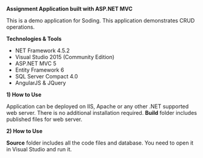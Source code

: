 **Assignment Application built with ASP.NET MVC**

This is a demo application for Soding. This application demonstrates CRUD operations.

**Technologies & Tools**

 - NET Framework 4.5.2
 - Visual Studio 2015 (Community Edition)
 - ASP.NET MVC 5
 - Entity Framework 6
 - SQL Server Compact 4.0
 - AngularJS & JQuery

**1) How to Use**

Application can be deployed on IIS, Apache or any other .NET supported web server.
There is no additional installation required.
**Build** folder includes published files for web server.

**2) How to Use**

**Source** folder includes all the code files and database. You need to open it in Visual Studio and run it.
